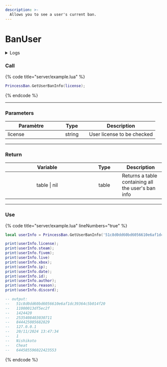 ```yaml
---
description: >-
  Allows you to see a user's current ban.
---
```


# BanUser

<details>
  <summary>Logs</summary>

  Added in **v1.0**
</details>

### Call

{% code title="server/example.lua" %}
```lua
PrincessBan.GetUserBanInfo(license);
```
{% endcode %}

---

### Parameters

<table>
  <thead>
    <tr>
      <th width="151" align="center">Paramètre</th>
      <th width="79" align="center">Type</th>
      <th align="center">Description</th>
    </tr>
  </thead>
  <tbody>
    <tr>
      <td>license</td>
      <td align="center">string</td>
      <td>User license to be checked</td>
    </tr>
  </tbody>
</table>

---

### Return

<table>
  <thead>
    <tr>
      <th width="254" align="center">Variable</th>
      <th width="82" align="center">Type</th>
      <th align="center">Description</th>
    </tr>
  </thead>
  <tbody>
    <tr>
      <td align="center">table | nil</td>
      <td align="center">table</td>
      <td>Returns a table containing all the user's ban info</td>
    </tr>
  </tbody>
</table>

---

### Use

{% code title="server/example.lua" lineNumbers="true" %}
```lua
local userInfo = PrincessBan.GetUserBanInfo('51c8d0dd60bd6056610e6af1dc39364c5b014f20');

print(userInfo.license);
print(userInfo.steam);
print(userInfo.fivem);
print(userInfo.live)
print(userInfo.xbox);
print(userInfo.ip);
print(userInfo.date);
print(userInfo.id);
print(userInfo.author);
print(userInfo.reason);
print(userInfo.discord);

-- output:
--   51c8d0dd60bd6056610e6af1dc39364c5b014f20
--   11000013df5ec2f
--   1424420
--   2535408403030711
--   844425085682829
--   127.0.0.1
--   20/11/2024 13:47:34
--   1
--   Nishikoto
--   Cheat
--   644585596022423553
```
{% endcode %}